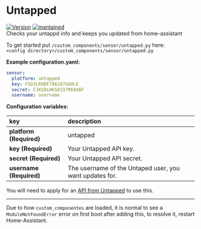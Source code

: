 # Untapped
  
[![Version](https://img.shields.io/badge/version-0.0.1-green.svg?style=for-the-badge)](#) [![mantained](https://img.shields.io/maintenance/yes/2018.svg?style=for-the-badge)](#)   
Checks your untappd info and keeps you updated from home-assistant
  
To get started put `/custom_components/sensor/untapped.py` here:  
`<config directory>/custom_components/sensor/untapped.py`  
  
**Example configuration.yaml:**
```yaml
sensor:
  platform: untapped
  key: FSDJLKHDF786287UGHLE
  secret: FJKSDLHKS8337R6948F
  username: username
```
**Configuration variables:**  
  
key | description  
:--- | :---  
**platform (Required)** | untapped  
**key (Required)** | Your Untapped API key.  
**secret (Required)** | Your Untapped API secret.  
**username (Required)** | The username of the Untaped user, you want updates for.  
  
You will need to apply for an [API from Untapped](https://untappd.com/api) to use this.  
  
***
Due to how `custom_componentes` are loaded, it is normal to see a `ModuleNotFoundError` error on first boot after adding this, to resolve it, restart Home-Assistant.